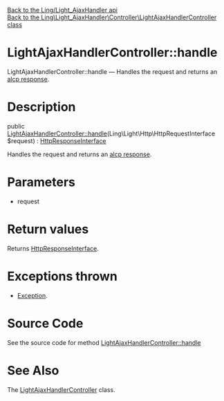 [Back to the Ling/Light_AjaxHandler api](https://github.com/lingtalfi/Light_AjaxHandler/blob/master/doc/api/Ling/Light_AjaxHandler.md)<br>
[Back to the Ling\Light_AjaxHandler\Controller\LightAjaxHandlerController class](https://github.com/lingtalfi/Light_AjaxHandler/blob/master/doc/api/Ling/Light_AjaxHandler/Controller/LightAjaxHandlerController.md)


LightAjaxHandlerController::handle
================



LightAjaxHandlerController::handle — Handles the request and returns an [alcp response](https://github.com/lingtalfi/Light_AjaxHandler/blob/master/doc/pages/ajax-light-communication-protocol.md).




Description
================


public [LightAjaxHandlerController::handle](https://github.com/lingtalfi/Light_AjaxHandler/blob/master/doc/api/Ling/Light_AjaxHandler/Controller/LightAjaxHandlerController/handle.md)(Ling\Light\Http\HttpRequestInterface $request) : [HttpResponseInterface](https://github.com/lingtalfi/Light/blob/master/doc/api/Ling/Light/Http/HttpResponseInterface.md)




Handles the request and returns an [alcp response](https://github.com/lingtalfi/Light_AjaxHandler/blob/master/doc/pages/ajax-light-communication-protocol.md).




Parameters
================


- request

    


Return values
================

Returns [HttpResponseInterface](https://github.com/lingtalfi/Light/blob/master/doc/api/Ling/Light/Http/HttpResponseInterface.md).


Exceptions thrown
================

- [Exception](http://php.net/manual/en/class.exception.php).&nbsp;







Source Code
===========
See the source code for method [LightAjaxHandlerController::handle](https://github.com/lingtalfi/Light_AjaxHandler/blob/master/Controller/LightAjaxHandlerController.php#L26-L38)


See Also
================

The [LightAjaxHandlerController](https://github.com/lingtalfi/Light_AjaxHandler/blob/master/doc/api/Ling/Light_AjaxHandler/Controller/LightAjaxHandlerController.md) class.



